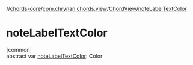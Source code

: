 //[chords-core](../../../index.md)/[com.chrynan.chords.view](../index.md)/[ChordView](index.md)/[noteLabelTextColor](note-label-text-color.md)

# noteLabelTextColor

[common]\
abstract var [noteLabelTextColor](note-label-text-color.md): Color
